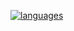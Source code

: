 
[![languages](https://github-readme-stats.vercel.app/api/top-langs/?username=R-HUA&layout=compact)](https://github.com/anuraghazra/github-readme-stats)  

